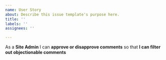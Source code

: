 ```yaml
---
name: User Story
about: Describe this issue template's purpose here.
title: ''
labels: ''
assignees: ''

---
```


As a **Site Admin** I can **approve or disapprove comments** so that **I can filter out objectionable comments**
